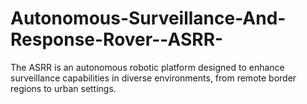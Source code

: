 # Autonomous-Surveillance-And-Response-Rover--ASRR-
 The ASRR is an autonomous robotic platform designed to enhance surveillance  capabilities in diverse environments, from remote border regions to urban settings.
